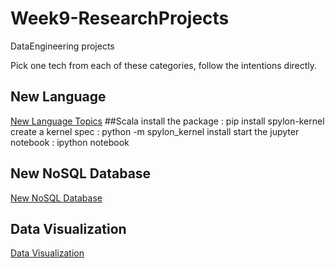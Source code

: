 # Week9-ResearchProjects
DataEngineering projects

Pick one tech from each of these categories, follow the intentions directly.

## New Language

[New Language Topics](lang.md)
##Scala
install the package : pip install spylon-kernel
create a kernel spec : python -m spylon_kernel install
start the jupyter notebook : ipython notebook


## New NoSQL Database

[New NoSQL Database](dbs.md)

## Data Visualization

[Data Visualization](vis.md)
